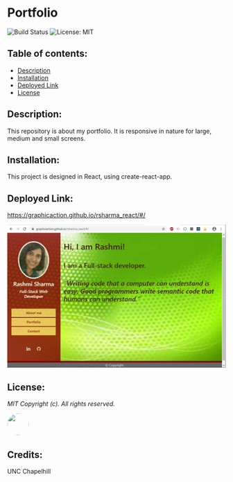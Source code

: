 
# Portfolio
![Build Status](https://img.shields.io/badge/build-passing-green.svg)  ![License: MIT](https://img.shields.io/badge/License-MIT-blue.svg)
## Table of contents:
-   [ Description ](#description)
-   [ Installation ](#installation)
-   [ Deployed Link ](#deploy)
-   [ License ](#license)

## <a name="description"></a>Description:

This repository is about my portfolio. It is responsive in nature for large, medium and small screens.

## <a name="installation"></a>Installation:
This project is designed in React, using create-react-app.

## <a name="deploy"></a>Deployed Link:

https://graphicaction.github.io/rsharma_react/#/

![ScreenShot](src/images/about.png "About Me")

## <a name="license"></a>License:
 <i>MIT Copyright (c). All rights reserved.</i>

<img src='https://avatars0.githubusercontent.com/u/28842469?v=4' height='50' width='50' style="border-radius: 50% !important;"/>

## Credits:
UNC Chapelhill